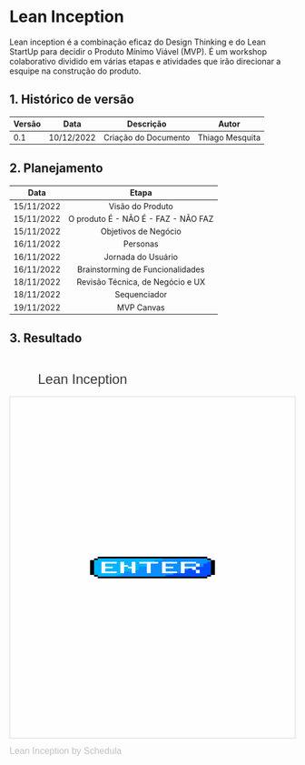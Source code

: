 # Lean Inception
Lean inception é a combinação eficaz do Design Thinking e do Lean StartUp para decidir o Produto Mínimo Viável (MVP). É um workshop colaborativo dividido em várias etapas e atividades que irão direcionar a esquipe na construção do produto.

## 1. Histórico de versão
| Versão | Data       | Descrição                                                                   | Autor           |
| ------ | ---------- | --------------------------------------------------------------------------- | --------------- |
| 0.1    | 10/12/2022 | Criação do Documento                                   | Thiago Mesquita |

## 2. Planejamento

| Data | Etapa |
| :--------: | :--------: |
| 15/11/2022 | Visão do Produto |
| 15/11/2022 | O produto É - NÃO É - FAZ - NÃO FAZ |
| 15/11/2022 | Objetivos de Negócio |
| 16/11/2022 | Personas |
| 16/11/2022 | Jornada do Usuário |
| 16/11/2022 | Brainstorming de Funcionalidades |
| 18/11/2022 | Revisão Técnica, de Negócio e UX |
| 18/11/2022 | Sequenciador |
| 19/11/2022 | MVP Canvas |

## 3. Resultado


<div style="width: 100%;" class="embed-thumb"> 
  <h1 style="position: relative;vertical-align: middle;display: inline-block; font-size: 24px; line-height:22px; color: #393939;margin-bottom: 10px; font-weight: 300;font-family: Proxima Nova, sans-serif;">  
  <div style="padding-left:50px"> 
    <span style="max-width:555px;display: inline-block;overflow: hidden; white-space: nowrap;text-overflow: ellipsis;line-height: 1; height: 25px; margin-top: -3px;">Lean Inception</span> 
    <span style="position:relative;top:-3px;font-size: 16px; margin-top: -6px; line-height: 24px;color: #393939; font-weight: 300;"></span> 
  </div> </h1> 
  <div style="position: relative; height: 0;overflow: hidden; height: 600px; min-width: 320px; border-width: 1px; border-style: solid; border-color: #d8d8d8;"> <div style="position: absolute;top: 0;left: 0;z-index: 10; width: 100%; height: 100%;background: url('./assets/leaninceptionmural.png') no-repeat center center; background-size: cover;"> 
  <div style="position: absolute;top: 0;left: 0;z-index: 20;width: 100%; height: 100%;background-color: white;-webkit-filter: opacity(.4);"></div>
  <a href="https://app.mural.co/t/unbfgaepsmds202111846/m/unbfgaepsmds202111846/1667845173427/cd33f396fcdd5f90fd708ffe007a5ddcc26b71e6?sender=u50c434c18183b02a4d128237" target="_blank" rel="noopener noreferrer" style="transform: translate(-50%, -50%);top: 50%;left: 50%; position: absolute; z-index: 30; border: none; display: block; height: 50px; background: #F1F1;">
  <img src="./assets/button.png" alt="ENTER THE MURAL" width="233" height="50"></a> 
  </div> 
  </div> <p style="margin-top: 10px;margin-bottom: 60px;line-height: 24px; font-size: 16px;font-family: Proxima Nova, sans-serif;font-weight: 400; color: #9999;"> Lean Inception by Schedula </p>
</div>
